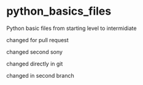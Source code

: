 # python_basics_files
Python basic files from starting level to intermidiate


changed for pull request

changed second sony

changed directly in git

changed in second branch
